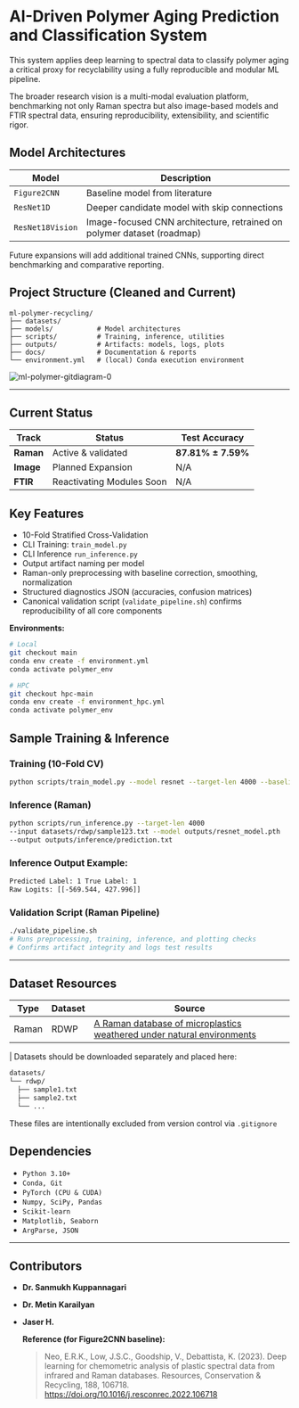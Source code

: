 # AI-Driven Polymer Aging Prediction and Classification System

This system applies deep learning to spectral data to classify polymer aging a critical proxy for recyclability using a fully reproducible and modular ML pipeline.

The broader research vision is a multi-modal evaluation platform, benchmarking not only Raman spectra but also image-based models and FTIR spectral data, ensuring reproducibility, extensibility, and scientific rigor.

## Model Architectures

| Model            | Description                                                            |
| ---------------- | ---------------------------------------------------------------------- |
| `Figure2CNN`     | Baseline model from literature                                         |
| `ResNet1D`       | Deeper candidate model with skip connections                           |
| `ResNet18Vision` | Image-focused CNN architecture, retrained on polymer dataset (roadmap) |

Future expansions will add additional trained CNNs, supporting direct benchmarking and comparative reporting.


## Project Structure (Cleaned and Current)

```text
ml-polymer-recycling/
├── datasets/
├── models/           # Model architectures
├── scripts/          # Training, inference, utilities
├── outputs/          # Artifacts: models, logs, plots
├── docs/             # Documentation & reports
└── environment.yml   # (local) Conda execution environment
```

![ml-polymer-gitdiagram-0](https://github.com/user-attachments/assets/bb5d93dc-7ab9-4259-8513-fb680ae59d64)

---

## Current Status

| Track     | Status                  | Test Accuracy      |
| --------- | ----------------------- | ------------------ |
| **Raman** | Active & validated   | **87.81% ± 7.59%** |
| **Image** | Planned Expansion    | N/A                |
| **FTIR**  | Reactivating Modules Soon | N/A                |

## Key Features

- 10-Fold Stratified Cross-Validation
- CLI Training: `train_model.py`
- CLI Inference `run_inference.py`
- Output artifact naming per model
- Raman-only preprocessing with baseline correction, smoothing, normalization
- Structured diagnostics JSON (accuracies, confusion matrices)
- Canonical validation script (`validate_pipeline.sh`) confirms reproducibility of all core components


**Environments:**

```bash
# Local
git checkout main
conda env create -f environment.yml
conda activate polymer_env

# HPC
git checkout hpc-main
conda env create -f environment_hpc.yml
conda activate polymer_env
```

## Sample Training & Inference

### Training (10-Fold CV)

```bash
python scripts/train_model.py --model resnet --target-len 4000 --baseline --smooth --normalize
```

### Inference (Raman)

```bash
python scripts/run_inference.py --target-len 4000
--input datasets/rdwp/sample123.txt --model outputs/resnet_model.pth
--output outputs/inference/prediction.txt
```

### Inference Output Example:

```bash
Predicted Label: 1 True Label: 1
Raw Logits: [[-569.544, 427.996]]
```

### Validation Script (Raman Pipeline)

```bash
./validate_pipeline.sh
# Runs preprocessing, training, inference, and plotting checks
# Confirms artifact integrity and logs test results
```

---

## Dataset Resources

| Type  | Dataset | Source                                                                                                                    |
| ----- | ------- | ------------------------------------------------------------------------------------------------------------------------- |
| Raman | RDWP    | [A Raman database of microplastics weathered under natural environments](https://data.mendeley.com/datasets/kpygrf9fg6/1) |

| Datasets should be downloaded separately and placed here:

```bash
datasets/
└── rdwp/
  ├── sample1.txt
  ├── sample2.txt
  └── ...
```

These files are intentionally excluded from version control via `.gitignore`


## Dependencies

- `Python 3.10+`
- `Conda, Git`
- `PyTorch (CPU & CUDA)`
- `Numpy, SciPy, Pandas`
- `Scikit-learn`
- `Matplotlib, Seaborn`
- `ArgParse, JSON`

---

## Contributors

- **Dr. Sanmukh Kuppannagari**
- **Dr. Metin Karailyan**
- **Jaser H.**


  **Reference (for Figure2CNN baseline):**

  > Neo, E.R.K., Low, J.S.C., Goodship, V., Debattista, K. (2023).
  > Deep learning for chemometric analysis of plastic spectral data from infrared and Raman databases.
  > Resources, Conservation & Recycling, 188, 106718.
  > https://doi.org/10.1016/j.resconrec.2022.106718

